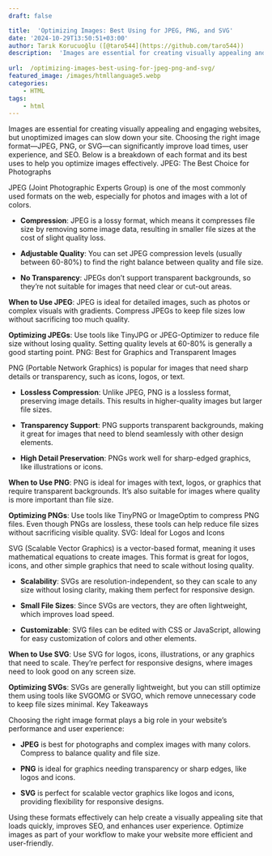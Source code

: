 ```yaml
---
draft: false

title:  'Optimizing Images: Best Using for JPEG, PNG, and SVG'
date: '2024-10-29T13:50:51+03:00'
author: Tarık Korucuoğlu ([@taro544](https://github.com/taro544))
description:  'Images are essential for creating visually appealing and engaging websites, but unoptimized images can slow down your site.' 
 
url:  /optimizing-images-best-using-for-jpeg-png-and-svg/
featured_image: /images/htmllanguage5.webp
categories:
    - HTML
tags:
    - html
---
```



Images are essential for creating visually appealing and engaging websites, but unoptimized images can slow down your site. Choosing the right image format—JPEG, PNG, or SVG—can significantly improve load times, user experience, and SEO. Below is a breakdown of each format and its best uses to help you optimize images effectively.
JPEG: The Best Choice for Photographs



JPEG (Joint Photographic Experts Group) is one of the most commonly used formats on the web, especially for photos and images with a lot of colors.


* **Compression**: JPEG is a lossy format, which means it compresses file size by removing some image data, resulting in smaller file sizes at the cost of slight quality loss.

* **Adjustable Quality**: You can set JPEG compression levels (usually between 60-80%) to find the right balance between quality and file size.

* **No Transparency**: JPEGs don’t support transparent backgrounds, so they’re not suitable for images that need clear or cut-out areas.




**When to Use JPEG**: JPEG is ideal for detailed images, such as photos or complex visuals with gradients. Compress JPEGs to keep file sizes low without sacrificing too much quality.



**Optimizing JPEGs**: Use tools like TinyJPG or JPEG-Optimizer to reduce file size without losing quality. Setting quality levels at 60-80% is generally a good starting point.
PNG: Best for Graphics and Transparent Images



PNG (Portable Network Graphics) is popular for images that need sharp details or transparency, such as icons, logos, or text.


* **Lossless Compression**: Unlike JPEG, PNG is a lossless format, preserving image details. This results in higher-quality images but larger file sizes.

* **Transparency Support**: PNG supports transparent backgrounds, making it great for images that need to blend seamlessly with other design elements.

* **High Detail Preservation**: PNGs work well for sharp-edged graphics, like illustrations or icons.




**When to Use PNG**: PNG is ideal for images with text, logos, or graphics that require transparent backgrounds. It’s also suitable for images where quality is more important than file size.



**Optimizing PNGs**: Use tools like TinyPNG or ImageOptim to compress PNG files. Even though PNGs are lossless, these tools can help reduce file sizes without sacrificing visible quality.
SVG: Ideal for Logos and Icons



SVG (Scalable Vector Graphics) is a vector-based format, meaning it uses mathematical equations to create images. This format is great for logos, icons, and other simple graphics that need to scale without losing quality.


* **Scalability**: SVGs are resolution-independent, so they can scale to any size without losing clarity, making them perfect for responsive design.

* **Small File Sizes**: Since SVGs are vectors, they are often lightweight, which improves load speed.

* **Customizable**: SVG files can be edited with CSS or JavaScript, allowing for easy customization of colors and other elements.




**When to Use SVG**: Use SVG for logos, icons, illustrations, or any graphics that need to scale. They’re perfect for responsive designs, where images need to look good on any screen size.



**Optimizing SVGs**: SVGs are generally lightweight, but you can still optimize them using tools like SVGOMG or SVGO, which remove unnecessary code to keep file sizes minimal.
Key Takeaways



Choosing the right image format plays a big role in your website’s performance and user experience:


* **JPEG** is best for photographs and complex images with many colors. Compress to balance quality and file size.

* **PNG** is ideal for graphics needing transparency or sharp edges, like logos and icons.

* **SVG** is perfect for scalable vector graphics like logos and icons, providing flexibility for responsive designs.




Using these formats effectively can help create a visually appealing site that loads quickly, improves SEO, and enhances user experience. Optimize images as part of your workflow to make your website more efficient and user-friendly.
